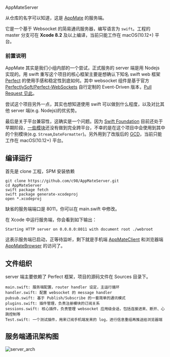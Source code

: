 AppMateServer

从仓库的名字可以知道，这是 [AppMate](http://s17.mogucdn.com/new1/v1/fxihe/d0da31c875767324becb9e575f68fd34/A1c0b9eca4d2000802.appmate.png) 的服务端。

它是一个基于 Websocket 的简易通讯服务器，编写语言为 `swift`。工程的 master 分支可在 **Xcode 8.2** 及以上编译，当前只能工作在 macOS(10.12+) 平台。

### 前置说明
AppMate 其实是我们小组内部的一个尝试，正式服务的 server 端是用 Nodejs 实现的。用 swift 重写这个项目的核心框架主要是想确认下知名 swift web 框架 [Perfect](https://github.com/PerfectlySoft/Perfect) 的使用手感和稳定性到底如何。其中 websocket 组件是基于官方 [PerfectlySoft/Perfect-WebSockets](https://github.com/PerfectlySoft/Perfect-WebSockets) 自行定制的 Event-Driven 版本，[Pull Request 见此](https://github.com/PerfectlySoft/Perfect-WebSockets/pull/1)。

尝试这个项目另外一点，其实也想知道使用 swift 可以做到什么程度，以及对比其他 server 端(e.g. Nodejs)的优劣势。

最后是关于平台兼容性，这确实是一个问题。因为 [Swift Foundation](https://github.com/apple/swift-corelibs-foundation) 目前还处于早期阶段，[一些模块](https://github.com/apple/swift-corelibs-foundation/blob/master/Docs/Status.md)还没有做到完全跨平台，不幸的是在这个项目中会使用到其中的个别模块(e.g. `Stream`,`DateFormatter`)。另外用到了改版后的 [GCD](https://github.com/apple/swift-corelibs-libdispatch)，当前只能工作在 macOS(10.12+) 平台。

## 编译运行

首先是 clone 工程，SPM 安装依赖
```
git clone https://github.com/c98/AppMateServer.git
cd AppMateServer
swift package fetch
swift package generate-xcodeproj
open *.xcodeproj
```
缺省的服务端端口是 8011，你可以在 main.swift 中修改。

在 Xcode 中运行服务端，你会看到如下输出：
```
Starting HTTP server on 0.0.0.0:8011 with document root ./webroot
```
这表示服务端已启动，正等待监听，剩下就是手机端 [AppMateClient](https://github.com/c98/AppMateClient) 和浏览器端 [AppMateBrowser](https://github.com/c98/AppMateBrowser) 的访问了。

## 文件组织
server 端主要依赖了 Perfect 框架，项目的源码文件在 Sources 目录下。

```
main.swift: 服务端配置，router handler 设定，主运行循环
handler.swift: 配置 websocket 的 message handler
pubsub.swift: 基于 Publish/Subscribe 的一套简单的通讯模式
plugins.swift: 插件管理，负责注册模块的订阅关系
sessions.swift: 核心插件，负责管理 websocket 应用级会话，包括连接进来、断开、心跳控制等
Test.swift: 一个测试插件，用来订阅手机端发来的 log，进行信息重组再推送给浏览器端
```

## 服务端通讯架构图
![server_arch](http://s17.mogucdn.com/new1/v1/fxihe/3e151b71d90de94c3cf67891406d2193/A10ef391e4d2000802.server_arch.png)
